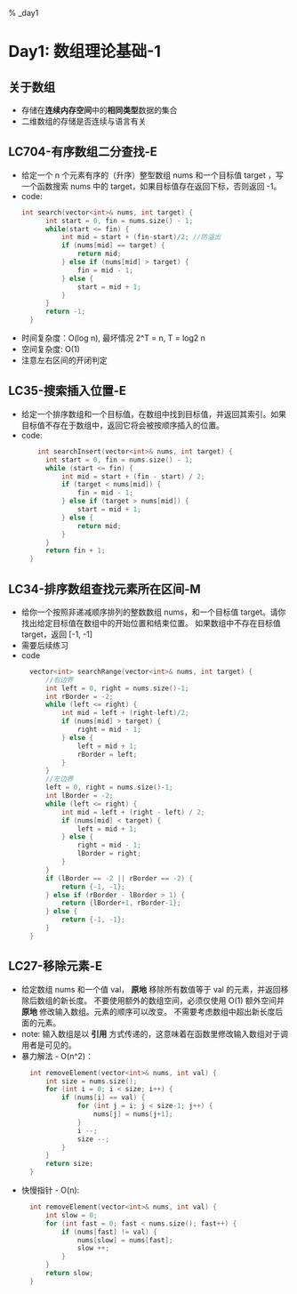 % _day1

# Day1: 数组理论基础-1

## 关于数组
- 存储在**连续内存空间**中的**相同类型**数据的集合
- 二维数组的存储是否连续与语言有关

## LC704-有序数组二分查找-E
- 给定一个 n 个元素有序的（升序）整型数组 nums 和一个目标值 target  ，写一个函数搜索 nums 中的 target，如果目标值存在返回下标，否则返回 -1。
- code:
  ```C++
  int search(vector<int>& nums, int target) {
        int start = 0, fin = nums.size() - 1;
        while(start <= fin) {
            int mid = start + (fin-start)/2; //防溢出
            if (nums[mid] == target) {
                return mid;
            } else if (nums[mid] > target) {
                fin = mid - 1;
            } else {
                start = mid + 1;
            }
        }
        return -1;
    }
  ```
- 时间复杂度：O(log n), 最坏情况 2^T = n, T = log2 n
- 空间复杂度: O(1)
- 注意左右区间的开闭判定

## LC35-搜索插入位置-E
- 给定一个排序数组和一个目标值，在数组中找到目标值，并返回其索引。如果目标值不存在于数组中，返回它将会被按顺序插入的位置。
- code:
  ```C++
      int searchInsert(vector<int>& nums, int target) {
        int start = 0, fin = nums.size() - 1;
        while (start <= fin) {
            int mid = start + (fin - start) / 2;
            if (target < nums[mid]) {
                fin = mid - 1;
            } else if (target > nums[mid]) {
                start = mid + 1;
            } else {
                return mid;
            }
        }
        return fin + 1;
    }
  ```

## LC34-排序数组查找元素所在区间-M
- 给你一个按照非递减顺序排列的整数数组 nums，和一个目标值 target。请你找出给定目标值在数组中的开始位置和结束位置。
如果数组中不存在目标值 target，返回 [-1, -1]
- 需要后续练习
- code
  ```C++
    vector<int> searchRange(vector<int>& nums, int target) {
        //右边界
        int left = 0, right = nums.size()-1;
        int rBorder = -2;
        while (left <= right) {
            int mid = left + (right-left)/2;
            if (nums[mid] > target) {
                right = mid - 1;
            } else {
                left = mid + 1;
                rBorder = left;
            }
        }
        //左边界
        left = 0, right = nums.size()-1;
        int lBorder = -2;
        while (left <= right) {
            int mid = left + (right - left) / 2;
            if (nums[mid] < target) {
                left = mid + 1;
            } else {
                right = mid - 1;
                lBorder = right;
            }
        }
        if (lBorder == -2 || rBorder == -2) {
            return {-1, -1};
        } else if (rBorder - lBorder > 1) {
            return {lBorder+1, rBorder-1};
        } else {
            return {-1, -1};
        }
    }
  ```

## LC27-移除元素-E
- 给定数组 nums 和一个值 val， **原地** 移除所有数值等于 val 的元素，并返回移除后数组的新长度。
 不要使用额外的数组空间，必须仅使用 O(1) 额外空间并 **原地** 修改输入数组。元素的顺序可以改变。
 不需要考虑数组中超出新长度后面的元素。
- note: 输入数组是以 **引用** 方式传递的，这意味着在函数里修改输入数组对于调用者是可见的。
- 暴力解法 - O(n^2)：
  ```C++
    int removeElement(vector<int>& nums, int val) {
        int size = nums.size();
        for (int i = 0; i < size; i++) {
            if (nums[i] == val) {
                for (int j = i; j < size-1; j++) {
                    nums[j] = nums[j+1];
                }
                i --;
                size --;
            }
        }
        return size;
    }
  ```
- 快慢指针 - O(n):
  ```C++
    int removeElement(vector<int>& nums, int val) {
        int slow = 0;
        for (int fast = 0; fast < nums.size(); fast++) {
            if (nums[fast] != val) {
                nums[slow] = nums[fast];
                slow ++;
            }
        }
        return slow;
    }
  ```